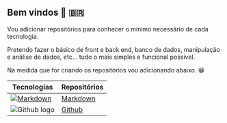 ## Bem vindos :metal: :brazil:

Vou adicionar repositórios para conhecer o mínimo necessário de cada tecnologia.  

Pretendo fazer o básico de front e back end, banco de dados, manipulação e análise de dados, etc... tudo o mais simples e funcional possível.  

Na medida que for criando os repositórios vou adicionando abaixo. :grin:  

|Tecnologias|Repositórios|
|---|---|
|[![Markdown](https://upload.wikimedia.org/wikipedia/commons/4/48/Markdown-mark.svg "Markdown logo")](https://en.wikipedia.org/wiki/Markdown)|[Markdown](https://github.com/leonardodfelix/01Markdown-ptBR/edit/main/README.md)|
|![Github logo](https://avatars.githubusercontent.com/u/23623994?s=400&u=069826b85ff36b38a79eee10b842546eb8cbc637&v=4)|[Github](https://github.com/leonardodfelix/02Github-ptBR)|
